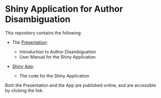 # Shiny Application for Author Disambiguation

This repository contains the following:

- The [Presentation](http://rpubs.com/Saulabrm/AuthorDisambiguation):
  + Introduction to Author Disambiguation
  + User Manual for the Shiny Application

- [Shiny App](https://saulabrm.shinyapps.io/disambiguation-app/):
  + The code for the Shiny Application
  
Both the Presentation and the App are published online, and are accessible by clicking the link.
